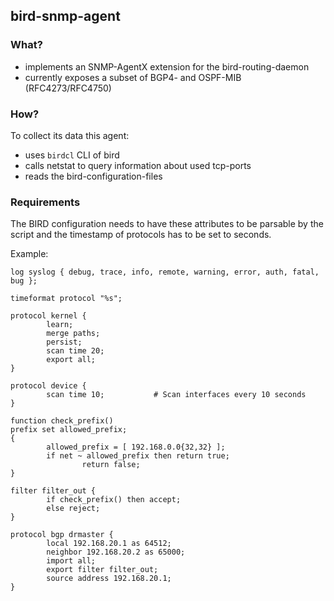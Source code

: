 ## bird-snmp-agent

### What?

* implements an SNMP-AgentX extension for the bird-routing-daemon
* currently exposes a subset of BGP4- and OSPF-MIB (RFC4273/RFC4750)

### How?

To collect its data this agent:

* uses `birdcl` CLI of bird
* calls netstat to query information about used tcp-ports
* reads the bird-configuration-files

### Requirements

The BIRD configuration needs to have these attributes to be parsable by the script and the timestamp of protocols has to be set to seconds.

Example:
```
log syslog { debug, trace, info, remote, warning, error, auth, fatal, bug };

timeformat protocol "%s";

protocol kernel {
        learn;
        merge paths;
        persist;
        scan time 20;
        export all;
}

protocol device {
        scan time 10;           # Scan interfaces every 10 seconds
}

function check_prefix()
prefix set allowed_prefix;
{
        allowed_prefix = [ 192.168.0.0{32,32} ];
        if net ~ allowed_prefix then return true;
                return false;
}

filter filter_out {
        if check_prefix() then accept;
        else reject;
}

protocol bgp drmaster {
        local 192.168.20.1 as 64512;
        neighbor 192.168.20.2 as 65000;
        import all;
        export filter filter_out;
        source address 192.168.20.1;
}

```
